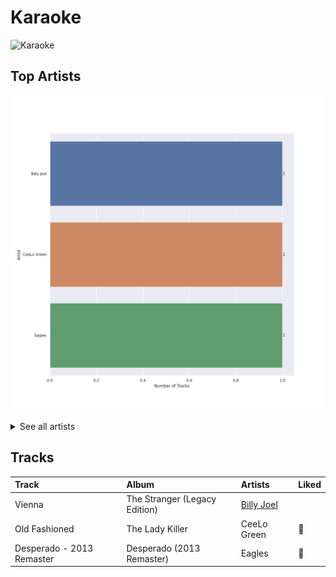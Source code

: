 # Karaoke


<img src="https://i.scdn.co/image/ab67616d000048516f50b3400595b123a916e0dc" alt="Karaoke" width="100" />

## Top Artists

![Bar chart of top 3 artists in Karaoke](../images/playlists/karaoke/artists.png)


<details>
<summary>See all artists</summary>

|   Number of Tracks | Artist      |
|-------------------:|:------------|
|                  1 | Billy Joel  |
|                  1 | CeeLo Green |
|                  1 | Eagles      |

</details>


## Tracks

| Track                     | Album                         | Artists                                | Liked   |
|:--------------------------|:------------------------------|:---------------------------------------|:--------|
| Vienna                    | The Stranger (Legacy Edition) | [Billy Joel](../artists/billy_joel.md) |         |
| Old Fashioned             | The Lady Killer               | CeeLo Green                            | 💚       |
| Desperado - 2013 Remaster | Desperado (2013 Remaster)     | Eagles                                 | 💚       |
